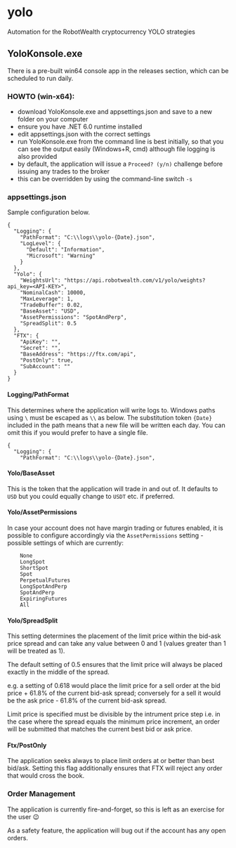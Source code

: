 # yolo
Automation for the RobotWealth cryptocurrency YOLO strategies

## YoloKonsole.exe

There is a pre-built win64 console app in the releases section, which can be scheduled to run daily.

### HOWTO (win-x64):
- download YoloKonsole.exe and appsettings.json and save to a new folder on your computer
- ensure you have .NET 6.0 runtime installed
- edit appsettings.json with the correct settings
- run YoloKonsole.exe from the command line is best initially, so that you can see the output easily (Windows+R, cmd) although file logging is also provided
- by default, the application will issue a `Proceed? (y/n)` challenge before issuing any trades to the broker
- this can be overridden by using the command-line switch `-s`

### appsettings.json

Sample configuration below. 
   
```
{
  "Logging": {
    "PathFormat": "C:\\logs\\yolo-{Date}.json",
    "LogLevel": {
      "Default": "Information",
      "Microsoft": "Warning"
    }
  },
  "Yolo": {
    "WeightsUrl": "https://api.robotwealth.com/v1/yolo/weights?api_key=<API-KEY>",
    "NominalCash": 10000,
    "MaxLeverage": 1,
    "TradeBuffer": 0.02,
    "BaseAsset": "USD",
    "AssetPermissions": "SpotAndPerp",
    "SpreadSplit": 0.5
  },
  "FTX": {
    "ApiKey": "",
    "Secret": "",
    "BaseAddress": "https://ftx.com/api",
    "PostOnly": true,
    "SubAccount": ""
  }
}
```

#### Logging/PathFormat

This determines where the application will write logs to. Windows paths using `\` must be escaped as `\\` as below. The substitution token `{Date}` included in the path means that a new file will be written each day. You can omit this if you would prefer to have a single file.

```
{
  "Logging": {
    "PathFormat": "C:\\logs\\yolo-{Date}.json",
```

#### Yolo/BaseAsset

This is the token that the application will trade in and out of. It defaults to `USD` but you could equally change to `USDT` etc. if preferred.

#### Yolo/AssetPermissions

In case your account does not have margin trading or futures enabled, it is possible to configure accordingly via the `AssetPermissions` setting - possible settings of which are currently:

```
    None
    LongSpot
    ShortSpot
    Spot
    PerpetualFutures
    LongSpotAndPerp
    SpotAndPerp
    ExpiringFutures
    All
```

#### Yolo/SpreadSplit

This setting determines the placement of the limit price within the bid-ask price spread and can take any value between 0 and 1 (values greater than 1 will be treated as 1).

The default setting of 0.5 ensures that the limit price will always be placed exactly in the middle of the spread.

e.g. a setting of 0.618 would place the limit price for a sell order at the bid price + 61.8% of the current bid-ask spread; conversely for a sell it would be the ask price - 61.8% of the current bid-ask spread.

Limit price is specified must be divisible by the intrument price step i.e. in the case where the spread equals the minimum price increment, an order will be submitted that matches the current best bid or ask price.

#### Ftx/PostOnly

The application seeks always to place limit orders at or better than best bid/ask. Setting this flag additionally ensures that FTX will reject any order that would cross the book.

### Order Management

The application is currently fire-and-forget, so this is left as an exercise for the user :wink:

As a safety feature, the application will bug out if the account has any open orders.
